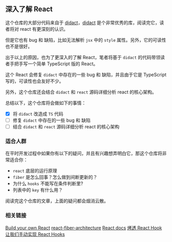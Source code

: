 ## 深入了解 React

这个仓库的大部分代码来自于 [didact](https://github.com/pomber/didact)，[didact](https://github.com/pomber/didact) 是个非常优秀的库，阅读完它，读者将对 react 有更深刻的认识。

但是它也有 bug 和 缺陷，比如无法解析 `jsx` 中的 `style` 属性。另外，它的可读性也不是很好。

出于以上的原因，也为了更深入的了解 React，笔者将基于 `didact` 的代码带领读者手把手写一个简单 TypeScript 版的 React。

这个 React 会修复 `didact` 中存在的一些 bug 和 缺陷，并且由于它是 TypeScript 写的，可读性也会友好不少。

另外，这个仓库还会结合 `didact` 和 `react` 源码详细分析 react 的核心架构。

总结以下，这个仓库将会做如下的事情：

- [x] 将 `didact` 改造成 `TS` 代码
- [ ] 修复 `didact` 中存在的一些 bug 和 缺陷
- [ ] 结合 `didact` 和 `react` 源码详细分析 react 的核心架构

### 适合人群

在平时开发过程中如果你有以下的疑问，并且有兴趣想弄明白它，那这个仓库将非常适合你：

- `react` 底层的运行原理
- `fiber` 是怎么回事？怎么做到间断更新的？
- 为什么 `hooks` 不能写在条件判断里?
- 列表中的 `key` 有什么用？

阅读完这个仓库的文章，上面的疑问都会烟消云散。

### 相关链接

[Build your own React](https://pomb.us/build-your-own-react/)
[react-fiber-architecture](https://github.com/acdlite/react-fiber-architecture)
[React docs](https://zh-hans.reactjs.org/docs/reconciliation.html)
[烤透 React Hook](https://juejin.im/post/6867745889184972814)
[让我们手动实现 React Hooks](https://zhuanlan.zhihu.com/p/50358654)